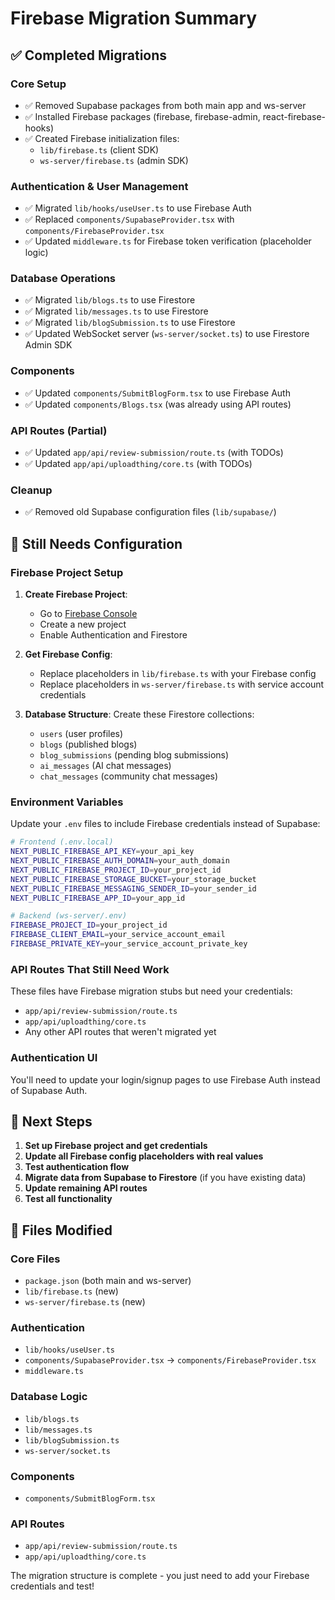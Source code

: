 # Firebase Migration Summary

## ✅ Completed Migrations

### Core Setup
- ✅ Removed Supabase packages from both main app and ws-server
- ✅ Installed Firebase packages (firebase, firebase-admin, react-firebase-hooks)
- ✅ Created Firebase initialization files:
  - `lib/firebase.ts` (client SDK)
  - `ws-server/firebase.ts` (admin SDK)

### Authentication & User Management
- ✅ Migrated `lib/hooks/useUser.ts` to use Firebase Auth
- ✅ Replaced `components/SupabaseProvider.tsx` with `components/FirebaseProvider.tsx`
- ✅ Updated `middleware.ts` for Firebase token verification (placeholder logic)

### Database Operations
- ✅ Migrated `lib/blogs.ts` to use Firestore
- ✅ Migrated `lib/messages.ts` to use Firestore
- ✅ Migrated `lib/blogSubmission.ts` to use Firestore
- ✅ Updated WebSocket server (`ws-server/socket.ts`) to use Firestore Admin SDK

### Components
- ✅ Updated `components/SubmitBlogForm.tsx` to use Firebase Auth
- ✅ Updated `components/Blogs.tsx` (was already using API routes)

### API Routes (Partial)
- ✅ Updated `app/api/review-submission/route.ts` (with TODOs)
- ✅ Updated `app/api/uploadthing/core.ts` (with TODOs)

### Cleanup
- ✅ Removed old Supabase configuration files (`lib/supabase/`)

## 🚧 Still Needs Configuration

### Firebase Project Setup
1. **Create Firebase Project**:
   - Go to [Firebase Console](https://console.firebase.google.com/)
   - Create a new project
   - Enable Authentication and Firestore

2. **Get Firebase Config**:
   - Replace placeholders in `lib/firebase.ts` with your Firebase config
   - Replace placeholders in `ws-server/firebase.ts` with service account credentials

3. **Database Structure**:
   Create these Firestore collections:
   - `users` (user profiles)
   - `blogs` (published blogs)
   - `blog_submissions` (pending blog submissions)
   - `ai_messages` (AI chat messages)
   - `chat_messages` (community chat messages)

### Environment Variables
Update your `.env` files to include Firebase credentials instead of Supabase:

```bash
# Frontend (.env.local)
NEXT_PUBLIC_FIREBASE_API_KEY=your_api_key
NEXT_PUBLIC_FIREBASE_AUTH_DOMAIN=your_auth_domain
NEXT_PUBLIC_FIREBASE_PROJECT_ID=your_project_id
NEXT_PUBLIC_FIREBASE_STORAGE_BUCKET=your_storage_bucket
NEXT_PUBLIC_FIREBASE_MESSAGING_SENDER_ID=your_sender_id
NEXT_PUBLIC_FIREBASE_APP_ID=your_app_id

# Backend (ws-server/.env)
FIREBASE_PROJECT_ID=your_project_id
FIREBASE_CLIENT_EMAIL=your_service_account_email
FIREBASE_PRIVATE_KEY=your_service_account_private_key
```

### API Routes That Still Need Work
These files have Firebase migration stubs but need your credentials:
- `app/api/review-submission/route.ts`
- `app/api/uploadthing/core.ts`
- Any other API routes that weren't migrated yet

### Authentication UI
You'll need to update your login/signup pages to use Firebase Auth instead of Supabase Auth.

## 📝 Next Steps

1. **Set up Firebase project and get credentials**
2. **Update all Firebase config placeholders with real values**
3. **Test authentication flow**
4. **Migrate data from Supabase to Firestore** (if you have existing data)
5. **Update remaining API routes**
6. **Test all functionality**

## 🔧 Files Modified

### Core Files
- `package.json` (both main and ws-server)
- `lib/firebase.ts` (new)
- `ws-server/firebase.ts` (new)

### Authentication
- `lib/hooks/useUser.ts`
- `components/SupabaseProvider.tsx` → `components/FirebaseProvider.tsx`
- `middleware.ts`

### Database Logic
- `lib/blogs.ts`
- `lib/messages.ts`
- `lib/blogSubmission.ts`
- `ws-server/socket.ts`

### Components
- `components/SubmitBlogForm.tsx`

### API Routes
- `app/api/review-submission/route.ts`
- `app/api/uploadthing/core.ts`

The migration structure is complete - you just need to add your Firebase credentials and test!
